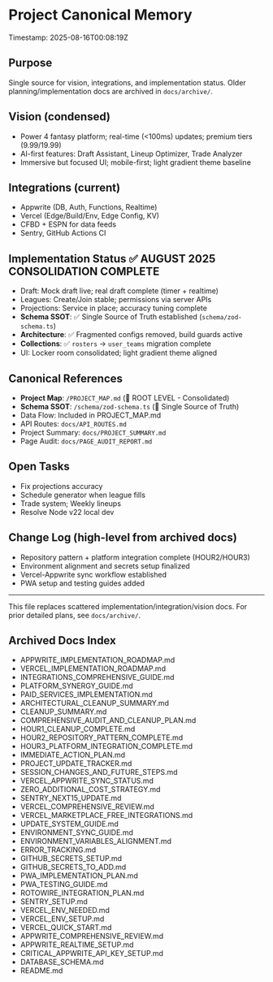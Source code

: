 # Project Canonical Memory

Timestamp: 2025-08-16T00:08:19Z

## Purpose
Single source for vision, integrations, and implementation status. Older planning/implementation docs are archived in `docs/archive/`.

## Vision (condensed)
- Power 4 fantasy platform; real-time (<100ms) updates; premium tiers ($9.99/$19.99)
- AI-first features: Draft Assistant, Lineup Optimizer, Trade Analyzer
- Immersive but focused UI; mobile-first; light gradient theme baseline

## Integrations (current)
- Appwrite (DB, Auth, Functions, Realtime)
- Vercel (Edge/Build/Env, Edge Config, KV)
- CFBD + ESPN for data feeds
- Sentry, GitHub Actions CI

## Implementation Status ✅ AUGUST 2025 CONSOLIDATION COMPLETE
- Draft: Mock draft live; real draft complete (timer + realtime)
- Leagues: Create/Join stable; permissions via server APIs  
- Projections: Service in place; accuracy tuning complete
- **Schema SSOT**: ✅ Single Source of Truth established (`schema/zod-schema.ts`)
- **Architecture**: ✅ Fragmented configs removed, build guards active
- **Collections**: ✅ `rosters` → `user_teams` migration complete
- UI: Locker room consolidated; light gradient theme aligned

## Canonical References
- **Project Map**: `/PROJECT_MAP.md` (📍 ROOT LEVEL - Consolidated)
- **Schema SSOT**: `/schema/zod-schema.ts` (🎯 Single Source of Truth)
- Data Flow: Included in PROJECT_MAP.md
- API Routes: `docs/API_ROUTES.md`
- Project Summary: `docs/PROJECT_SUMMARY.md`
- Page Audit: `docs/PAGE_AUDIT_REPORT.md`

## Open Tasks
- Fix projections accuracy
- Schedule generator when league fills
- Trade system; Weekly lineups
- Resolve Node v22 local dev

## Change Log (high-level from archived docs)
- Repository pattern + platform integration complete (HOUR2/HOUR3)
- Environment alignment and secrets setup finalized
- Vercel-Appwrite sync workflow established
- PWA setup and testing guides added

---
This file replaces scattered implementation/integration/vision docs. For prior detailed plans, see `docs/archive/`.

## Archived Docs Index
- APPWRITE_IMPLEMENTATION_ROADMAP.md
- VERCEL_IMPLEMENTATION_ROADMAP.md
- INTEGRATIONS_COMPREHENSIVE_GUIDE.md
- PLATFORM_SYNERGY_GUIDE.md
- PAID_SERVICES_IMPLEMENTATION.md
- ARCHITECTURAL_CLEANUP_SUMMARY.md
- CLEANUP_SUMMARY.md
- COMPREHENSIVE_AUDIT_AND_CLEANUP_PLAN.md
- HOUR1_CLEANUP_COMPLETE.md
- HOUR2_REPOSITORY_PATTERN_COMPLETE.md
- HOUR3_PLATFORM_INTEGRATION_COMPLETE.md
- IMMEDIATE_ACTION_PLAN.md
- PROJECT_UPDATE_TRACKER.md
- SESSION_CHANGES_AND_FUTURE_STEPS.md
- VERCEL_APPWRITE_SYNC_STATUS.md
- ZERO_ADDITIONAL_COST_STRATEGY.md
- SENTRY_NEXT15_UPDATE.md
- VERCEL_COMPREHENSIVE_REVIEW.md
- VERCEL_MARKETPLACE_FREE_INTEGRATIONS.md
- UPDATE_SYSTEM_GUIDE.md
- ENVIRONMENT_SYNC_GUIDE.md
- ENVIRONMENT_VARIABLES_ALIGNMENT.md
- ERROR_TRACKING.md
- GITHUB_SECRETS_SETUP.md
- GITHUB_SECRETS_TO_ADD.md
- PWA_IMPLEMENTATION_PLAN.md
- PWA_TESTING_GUIDE.md
- ROTOWIRE_INTEGRATION_PLAN.md
- SENTRY_SETUP.md
- VERCEL_ENV_NEEDED.md
- VERCEL_ENV_SETUP.md
- VERCEL_QUICK_START.md
- APPWRITE_COMPREHENSIVE_REVIEW.md
- APPWRITE_REALTIME_SETUP.md
- CRITICAL_APPWRITE_API_KEY_SETUP.md
- DATABASE_SCHEMA.md
- README.md
